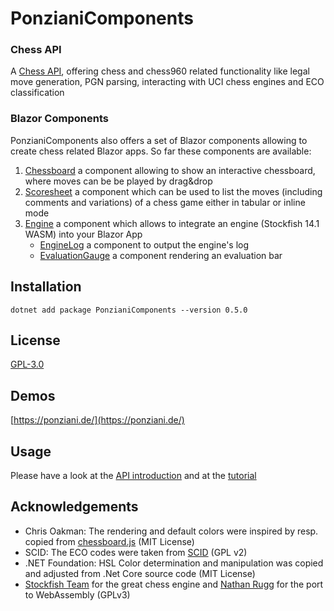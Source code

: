 # PonzianiComponents #

### Chess API ###
A [Chess API](api/PonzianiComponents.Chesslib.html), offering chess and chess960 related functionality like legal move generation,
PGN parsing, interacting with UCI chess engines and ECO classification


### Blazor Components ###
PonzianiComponents also offers a set of Blazor components allowing to create chess related Blazor apps.
So far these components are available:
1. [Chessboard](api/PonzianiComponents.Chessboard.html)
	a component allowing to show an interactive chessboard, where moves can be be played by drag&drop
2. [Scoresheet](api/PonzianiComponents.Scoresheet.html)
	a component which can be used to list the moves (including comments and variations) of a chess game either in tabular or inline mode
3. [Engine](api/PonzianiComponents.Engine.html)
	a component which allows to integrate an engine (Stockfish 14.1 WASM) into your Blazor App
    * [EngineLog](api/PonzianiComponents.EngineLog.html) 
		a component to output the engine's log
	* [EvaluationGauge](api/PonzianiComponents.EvaluationGauge.html) 
		a component rendering an evaluation bar

## Installation ##

`dotnet add package PonzianiComponents --version 0.5.0`

## License ##

[GPL-3.0](../LICENSE)

## Demos ##
[https://ponziani.de/](https://ponziani.de/)

## Usage ##

Please have a look at the [API introduction](articles/chesslib_overview.html) and at the [tutorial](articles/tutorial_1_1.html)

## Acknowledgements ##
- Chris Oakman: The rendering and default colors were inspired by resp. copied from [chessboard.js](https://chessboardjs.com/) (MIT License)
- SCID: The ECO codes were taken from [SCID](http://scid.sourceforge.net/) (GPL v2)
- .NET Foundation: HSL Color determination and manipulation was copied and adjusted from .Net Core source code (MIT License)
- [Stockfish Team](https://github.com/official-stockfish/Stockfish) for the great chess engine and [Nathan Rugg](https://github.com/nmrugg/stockfish.js) for the port to WebAssembly (GPLv3)